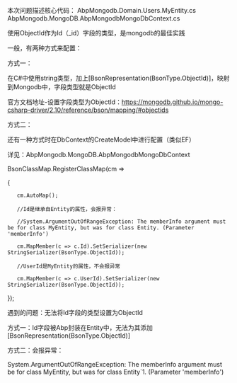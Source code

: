        
本次问题描述核心代码：
AbpMongodb.Domain.Users.MyEntity.cs
AbpMongodb.MongoDB.AbpMongodbMongoDbContext.cs      
       
       
 使用ObjectId作为Id（_id）字段的类型，是mongodb的最佳实践
 
 一般，有两种方式来配置：

 方式一：
 
 在C#中使用string类型，加上[BsonRepresentation(BsonType.ObjectId)]，映射到Mongodb中，字段类型就是ObjectId
 
 官方文档地址-设置字段类型为ObjectId：https://mongodb.github.io/mongo-csharp-driver/2.10/reference/bson/mapping/#objectids

 方式二：
 
 还有一种方式时在DbContext的CreateModel中进行配置（类似EF）
 
 详见：AbpMongodb.MongoDB.AbpMongodbMongoDbContext
  
 BsonClassMap.RegisterClassMap<MyEntity>(cm =>
       
 {
 
       cm.AutoMap();
 
       //Id是继承自Entity的属性，会报异常：
 
       //System.ArgumentOutOfRangeException: The memberInfo argument must be for class MyEntity, but was for class Entity. (Parameter 'memberInfo')
 
       cm.MapMember(c => c.Id).SetSerializer(new StringSerializer(BsonType.ObjectId));
 
       //UserId是MyEntity的属性，不会报异常
 
       cm.MapMember(c => c.UserId).SetSerializer(new StringSerializer(BsonType.ObjectId));
 
 });
 


 遇到的问题：无法将Id字段的类型设置为ObjectId
 
 方式一：Id字段被Abp封装在Entity中，无法为其添加[BsonRepresentation(BsonType.ObjectId)]
 
 方式二：会报异常：
 
 System.ArgumentOutOfRangeException: The memberInfo argument must be for class MyEntity, but was for class Entity`1. (Parameter 'memberInfo')

